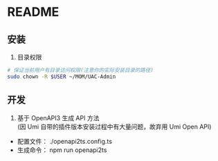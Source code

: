 # README

## 安装

1. 目录权限

```bash
# 保证当前用户有目录访问权限(注意你的实际安装目录的路径)
sudo chown -R $USER ~/MOM/UAC-Admin
```

## 开发

1. 基于 OpenAPI3 生成 API 方法  
   (因 Umi 自带的插件版本安装过程中有大量问题，故弃用 Umi Open API)

- 配置文件： ./openapi2ts.config.ts
- 生成命令： npm run openapi2ts
